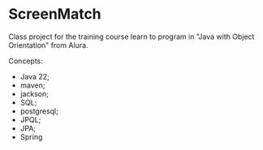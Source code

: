 # ScreenMatch

Class project for the training course learn to program in "Java with Object Orientation" from Alura.

Concepts:
- Java 22;
- maven;
- jackson;
- SQL;
- postgresql;
- JPQL;
- JPA;
- Spring
